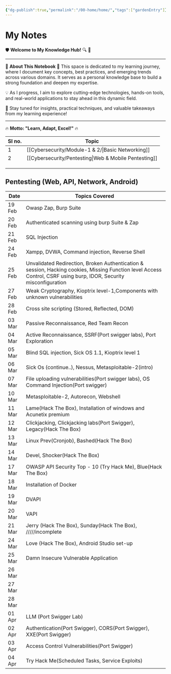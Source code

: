 ```yaml
---
{"dg-publish":true,"permalink":"/00-home/home/","tags":["gardenEntry"]}
---
```


# My Notes

🛡️ **Welcome to My Knowledge Hub!** 🔍 🔐

---

🚀 **About This Notebook** 🚀
This space is dedicated to my learning journey, where I document key concepts, best practices, and emerging trends across various domains. It serves as a personal knowledge base to build a strong foundation and deepen my expertise.

💡 As I progress, I aim to explore cutting-edge technologies, hands-on tools, and real-world applications to stay ahead in this dynamic field.

📢 Stay tuned for insights, practical techniques, and valuable takeaways from my learning experience!

---

🔥 **Motto: "Learn, Adapt, Excel!"** 🔥


| Sl no. | Topic                                                 |
| ------ | ----------------------------------------------------- |
| 1      | [[Cybersecurity/Module-1 & 2/\|Basic Networking]]     |
| 2      | [[Cybersecurity/Pentesting\|Web & Mobile Pentesting]] |
|        |                                                       |
|        |                                                       |
|        |                                                       |

## Pentesting (Web, API, Network, Android)

| Date   | Topics Covered                                                                                                                                                     |
| ------ | ------------------------------------------------------------------------------------------------------------------------------------------------------------------ |
| 19 Feb | Owasp Zap, Burp Suite                                                                                                                                              |
| 20 Feb | Authenticated scanning using burp Suite & Zap                                                                                                                      |
| 21 Feb | SQL Injection                                                                                                                                                      |
| 24 Feb | Xampp, DVWA, Command injection, Reverse Shell                                                                                                                      |
| 25 Feb | Unvalidated Redirection, Broken Authentication & session, Hacking cookies, Missing Function level Access Control, CSRF using burp, IDOR, Security misconfiguration |
| 27 Feb | Weak Cryptography, Kioptrix level-1,Components with unknown vulnerabilities                                                                                        |
| 28 Feb | Cross site scripting (Stored, Reflected, DOM)                                                                                                                      |
| 03 Mar | Passive Reconnaissance, Red Team Recon                                                                                                                             |
| 04 Mar | Active Reconnaissance, SSRF(Port swigger labs), Port Exploration                                                                                                   |
| 05 Mar | Blind SQL injection, Sick OS 1.1, Kioptrix level 1                                                                                                                 |
| 06 Mar | Sick Os (continue..), Nessus, Metasploitable-2(intro)                                                                                                              |
| 07 Mar | File uploading vulnerabilities(Port swigger labs), OS Command Injection(Port swigger)                                                                              |
| 10 Mar | Metasploitable-2, Autorecon, Webshell                                                                                                                              |
| 11 Mar | Lame(Hack The Box), Installation of windows and Acunetix premium                                                                                                   |
| 12 Mar | Clickjacking, Clickjacking labs(Port Swigger), Legacy(Hack The Box)                                                                                                |
| 13 Mar | Linux Prev(Cronjob), Bashed(Hack The Box)                                                                                                                          |
| 14 Mar | Devel, Shocker(Hack The Box)                                                                                                                                       |
| 17 Mar | OWASP API Security Top - 10 (Try Hack Me), Blue(Hack The Box)                                                                                                      |
| 18 Mar | Installation of Docker                                                                                                                                             |
| 19 Mar | DVAPI                                                                                                                                                              |
| 20 Mar | VAPI                                                                                                                                                               |
| 21 Mar | Jerry (Hack The Box), Sunday(Hack The Box), /////incomplete                                                                                                        |
| 24 Mar | Love (Hack The Box), Android Studio set-up                                                                                                                         |
| 25 Mar | Damn Insecure Vulnerable Application                                                                                                                               |
| 26 Mar |                                                                                                                                                                    |
| 27 Mar |                                                                                                                                                                    |
| 28 Mar |                                                                                                                                                                    |
| 01 Apr | LLM (Port Swigger Lab)                                                                                                                                             |
| 02 Apr | Authentication(Port Swigger), CORS(Port Swigger), XXE(Port Swigger)                                                                                                |
| 03 Apr | Access Control Vulnerabilities(Port Swigger)                                                                                                                       |
| 04 Apr | Try Hack Me(Scheduled Tasks, Service Exploits)                                                                                                                     |

